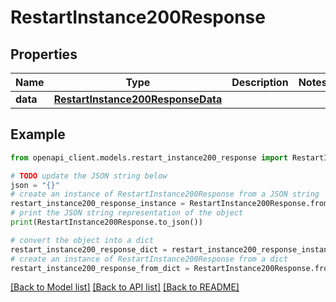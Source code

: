 # RestartInstance200Response


## Properties

Name | Type | Description | Notes
------------ | ------------- | ------------- | -------------
**data** | [**RestartInstance200ResponseData**](RestartInstance200ResponseData.md) |  | 

## Example

```python
from openapi_client.models.restart_instance200_response import RestartInstance200Response

# TODO update the JSON string below
json = "{}"
# create an instance of RestartInstance200Response from a JSON string
restart_instance200_response_instance = RestartInstance200Response.from_json(json)
# print the JSON string representation of the object
print(RestartInstance200Response.to_json())

# convert the object into a dict
restart_instance200_response_dict = restart_instance200_response_instance.to_dict()
# create an instance of RestartInstance200Response from a dict
restart_instance200_response_from_dict = RestartInstance200Response.from_dict(restart_instance200_response_dict)
```
[[Back to Model list]](../README.md#documentation-for-models) [[Back to API list]](../README.md#documentation-for-api-endpoints) [[Back to README]](../README.md)


